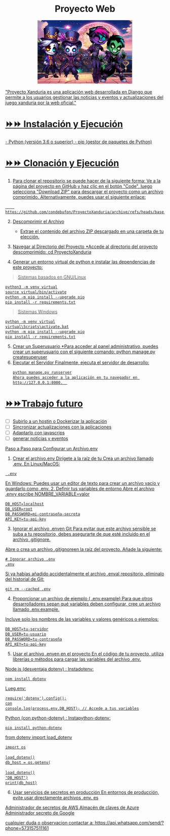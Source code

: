 <h1 align="center">Proyecto Web</h1>
<p align="center"> 
  <a href="" rel="noopener">
 <img width=300px height=200px src=Principalapp/static/img/1.png
</p>

"Proyecto Xanduria es una aplicación web desarrollada en Django que permite a los usuarios gestionar las noticias y eventos y actualizaciones del juego xanduria por la web oficial."

<h1>⏩⏩ Instalación y Ejecución </h1>
- Python (versión 3.6 o superior)
- pip (gestor de paquetes de Python)

<h1>⏩⏩ Clonación y Ejecución <div id="clonar-y-ejecytar"></div> </h1>

1. Para clonar el repositorio se puede hacer de la siguiente forma:
	Ve a la página del proyecto en GitHub y haz clic en el botón "Code", luego selecciona "Download ZIP" para descargar el proyecto como un archivo comprimido. Alternativamente, puedes usar el siguiente enlace:
	
```batch
	https://github.com/condebufon/ProyectoXanduria/archive/refs/heads/base.zip
```

2. Descomprimir el Archivo 
	* Extrae el contenido del archivo ZIP descargado en una carpeta de tu elección.
	
3. Navegar al Directorio del Proyecto
	*Accede al directorio del proyecto descomprimido:
	cd ProyectoXanduria

4. Generar un entorno virtual de python e instalar las dependencias de este proyecto:

> Sistemas basados en GNU/Linux
```batch
python3 -m venv virtual
source virtual/bin/activate
python -m pip install --upgrade pip
pip install -r requirements.txt
```
> Sistemas Windows
```batch
python -m venv virtual
virtual\Scripts\activate.bat
python -m pip install --upgrade pip
pip install -r requirements.txt
```
5. Crear un Superusuario 
	*Para acceder al panel administrativo, puedes crear un superusuario con el siguiente comando:
	python manage.py createsuperuser
6. Ejecutar el Servidor
	Finalmente, ejecuta el servidor de desarrollo:
	```batch
	python manage.py runserver
	Ahora puedes acceder a la aplicación en tu navegador en http://127.0.0.1:8000.	
	```
<h1>⏩⏩Trabajo futuro <div id="trabajo-futuro"></div></h1>

* [ ] Subirlo a un hostin o Dockerizar la aplicación
* [ ] Sincronizar actualizaciones con la aplicaciones
* [ ] Adaptarlo con javascrips 
* [ ] generar noticias y eventos

Paso a Paso para Configurar un Archivo.env
1. Crear el archivo.env
Dirígete a la raíz de tu
Crea un archivo llamado .env.
En Linux/MacOS:
```
 .env
```
En Windows: Puedes usar un editor de texto para crear un archivo vacío y guardarlo como .env.
2. Definir tus variables de entorno
Abre el archivo .envy escribe
NOMBRE_VARIABLE=valor
```
DB_HOST=localhost
DB_USER=root
DB_PASSWORD=mi-contraseña-secreta
API_KEY=tu-api-key
```
3. Ignorar el archivo .enven Git
Para evitar que este archivo sensible se suba a tu repositorio, debes asegurarte de que esté incluido en el archivo .gitignore.

Abre o crea un archivo .gitignoreen la raíz del proyecto.
Añade la siguiente:

```
# Ignorar archivo .env
.env
```
Si ya habías añadido accidentalmente el archivo .enval repositorio, eliminalo del historial de Git:
```
git rm --cached .env
```

4. Proporcionar un archivo de ejemplo ( .env.example)
Para que otros desarrolladores sepan qué variables deben configurar, cree un archivo llamado .env.example.

Incluye solo los nombres de las variables y valores genéricos o ejemplos:
```
DB_HOST=tu-servidor
DB_USER=tu-usuario
DB_PASSWORD=tu-contraseña
API_KEY=tu-api-key
```
5. Usar el archivo .enven en el proyecto
En el código de tu proyecto, utiliza librerías o métodos para cargar las variables del archivo .env.

Node.js (desventaja dotenv) :
Instadotenv:
```
npm install dotenv
```
Lueg.env:
```
require('dotenv').config();
con
console.log(process.env.DB_HOST); // Accede a tus variables
```
Python (con python-dotenv) :
Instapython-dotenv:
```
pip install python-dotenv
```
from dotenv import load_dotenv

```
import os

load_dotenv()
db_host = os.getenv(

load_dotenv()
"DB_HOST")
print(db_host)
```

6. Usar servicios de secretos en producción
En entornos de producción, evite usar directamente archivos .env. es

Administrador de secretos de AWS
Almacén de claves de Azure
Administrador secreto de Google

cualquier duda o observacion contactar a: https://api.whatsapp.com/send/?phone=573157511161


 
